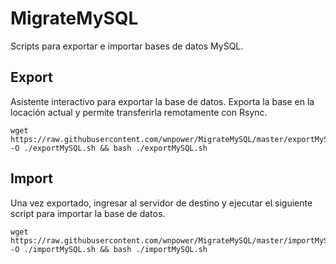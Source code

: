 # MigrateMySQL
Scripts para exportar e importar bases de datos MySQL.

## Export
Asistente interactivo para exportar la base de datos. Exporta la base en la locación actual y permite transferirla remotamente con Rsync.

    wget https://raw.githubusercontent.com/wnpower/MigrateMySQL/master/exportMySQL.sh -O ./exportMySQL.sh && bash ./exportMySQL.sh
## Import
Una vez exportado, ingresar al servidor de destino y ejecutar el siguiente script para importar la base de datos.

    wget https://raw.githubusercontent.com/wnpower/MigrateMySQL/master/importMySQL.sh -O ./importMySQL.sh && bash ./importMySQL.sh

